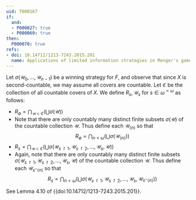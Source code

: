 ```yaml
---
uid: T000167
if:
  and:
  - P000027: true
  - P000069: true
then:
  P000070: true
refs:
- doi: 10.14712/1213-7243.2015.201
  name: Applications of limited information strategies in Menger's game (S. Clontz)
---
```


Let $\sigma(\mathcal{U}_0,\dots,\mathcal{U}_{n-1})$ be a winning strategy for $F$, and observe that since $X$ is second-countable, we may assume all covers are countable. Let $\mathfrak{C}$ be the collection of all countable covers of $X$. We define $R_s,\mathcal{U}_s$ for $s\in\omega^{<\omega}$ as follows:

* $R_\emptyset = \bigcap_{\mathcal{U}\in\mathfrak{C}} \left(\bigcup \sigma(\mathcal{U})\right)$
* Note that there are only countably many distinct finite subsets $\sigma(\mathcal{U})$ of the countable collection $\mathcal U$. Thus define each $\mathcal U_{\langle n\rangle}$ so that
$$ R_\emptyset = \bigcap_{n<\omega}\left(\bigcup\sigma(\mathcal{U}_{\langle n\rangle})\right) $$
* $R_s = \bigcap_{\mathcal{U}\in\mathfrak{C}} \left(\bigcup \sigma(\mathcal{U}_{s\restriction 1},\mathcal{U}_{s\restriction 2},\dots,\mathcal{U}_s,\mathcal{U})\right)$
* Again, note that there are only countably many distinct finite subsets $\sigma(\mathcal{U}_{s\restriction 1},\mathcal{U}_{s\restriction 2},\dots,\mathcal{U}_s,\mathcal{U})$ of the countable collection $\mathcal U$. Thus define each $\mathcal U_{s{^\frown}\langle n\rangle}$ so that
$$R_s = \bigcap_{n<\omega} \left(\bigcup \sigma(\mathcal{U}_{s\restriction 1}, \mathcal{U}_{s\restriction 2}, \dots, \mathcal{U}_s, \mathcal{U}_{s{^\frown}\langle n\rangle})\right)$$

See Lemma 4.10 of {{doi:10.14712/1213-7243.2015.201}}.
